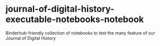 # journal-of-digital-history-executable-notebooks-notebook
Binderhub-friendly collection of notebooks to test the many feature of our Journal of Digital History
